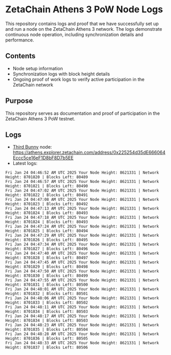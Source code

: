 # ZetaChain Athens 3 PoW Node Logs
This repository contains logs and proof that we have successfully set up and run a node on the ZetaChain Athens 3 network. The logs demonstrate continuous node operation, including synchronization details and performance.

## Contents
- Node setup information
- Synchronization logs with block height details
- Ongoing proof of work logs to verify active participation in the ZetaChain network

## Purpose
This repository serves as documentation and proof of participation in the ZetaChain Athens 3 PoW testnet.

## Logs

- [Third Bunny](https://thirdbunny.xyz/) node: https://athens.explorer.zetachain.com/address/0x225254d35dE666064Eccc5ce16eF1D8bF8D7b5EE
- Latest logs:
```
Fri Jan 24 04:46:52 AM UTC 2025 Your Node Height: 8621331 | Network Height: 8701820 | Blocks Left: 80489
Fri Jan 24 04:46:57 AM UTC 2025 Your Node Height: 8621331 | Network Height: 8701821 | Blocks Left: 80490
Fri Jan 24 04:47:02 AM UTC 2025 Your Node Height: 8621331 | Network Height: 8701822 | Blocks Left: 80491
Fri Jan 24 04:47:08 AM UTC 2025 Your Node Height: 8621331 | Network Height: 8701823 | Blocks Left: 80492
Fri Jan 24 04:47:13 AM UTC 2025 Your Node Height: 8621331 | Network Height: 8701824 | Blocks Left: 80493
Fri Jan 24 04:47:18 AM UTC 2025 Your Node Height: 8621331 | Network Height: 8701824 | Blocks Left: 80493
Fri Jan 24 04:47:24 AM UTC 2025 Your Node Height: 8621331 | Network Height: 8701825 | Blocks Left: 80494
Fri Jan 24 04:47:29 AM UTC 2025 Your Node Height: 8621331 | Network Height: 8701826 | Blocks Left: 80495
Fri Jan 24 04:47:34 AM UTC 2025 Your Node Height: 8621331 | Network Height: 8701827 | Blocks Left: 80496
Fri Jan 24 04:47:40 AM UTC 2025 Your Node Height: 8621331 | Network Height: 8701828 | Blocks Left: 80497
Fri Jan 24 04:47:45 AM UTC 2025 Your Node Height: 8621331 | Network Height: 8701829 | Blocks Left: 80498
Fri Jan 24 04:47:50 AM UTC 2025 Your Node Height: 8621331 | Network Height: 8701830 | Blocks Left: 80499
Fri Jan 24 04:47:55 AM UTC 2025 Your Node Height: 8621331 | Network Height: 8701831 | Blocks Left: 80500
Fri Jan 24 04:48:01 AM UTC 2025 Your Node Height: 8621331 | Network Height: 8701832 | Blocks Left: 80501
Fri Jan 24 04:48:06 AM UTC 2025 Your Node Height: 8621331 | Network Height: 8701833 | Blocks Left: 80502
Fri Jan 24 04:48:11 AM UTC 2025 Your Node Height: 8621331 | Network Height: 8701834 | Blocks Left: 80503
Fri Jan 24 04:48:17 AM UTC 2025 Your Node Height: 8621331 | Network Height: 8701834 | Blocks Left: 80503
Fri Jan 24 04:48:23 AM UTC 2025 Your Node Height: 8621331 | Network Height: 8701835 | Blocks Left: 80504
Fri Jan 24 04:48:28 AM UTC 2025 Your Node Height: 8621331 | Network Height: 8701836 | Blocks Left: 80505
Fri Jan 24 04:48:33 AM UTC 2025 Your Node Height: 8621331 | Network Height: 8701837 | Blocks Left: 80506
```
